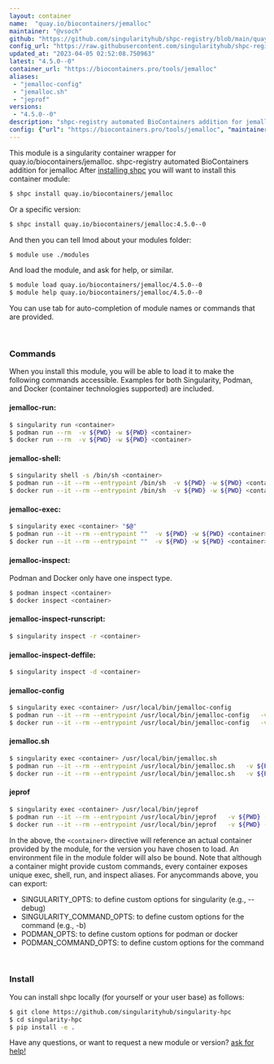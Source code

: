 ```yaml
---
layout: container
name:  "quay.io/biocontainers/jemalloc"
maintainer: "@vsoch"
github: "https://github.com/singularityhub/shpc-registry/blob/main/quay.io/biocontainers/jemalloc/container.yaml"
config_url: "https://raw.githubusercontent.com/singularityhub/shpc-registry/main/quay.io/biocontainers/jemalloc/container.yaml"
updated_at: "2023-04-05 02:52:08.750963"
latest: "4.5.0--0"
container_url: "https://biocontainers.pro/tools/jemalloc"
aliases:
 - "jemalloc-config"
 - "jemalloc.sh"
 - "jeprof"
versions:
 - "4.5.0--0"
description: "shpc-registry automated BioContainers addition for jemalloc"
config: {"url": "https://biocontainers.pro/tools/jemalloc", "maintainer": "@vsoch", "description": "shpc-registry automated BioContainers addition for jemalloc", "latest": {"4.5.0--0": "sha256:49e412d7729504491acd4e8228db710436cb87c0ae6243a5a2691df4c328af30"}, "tags": {"4.5.0--0": "sha256:49e412d7729504491acd4e8228db710436cb87c0ae6243a5a2691df4c328af30"}, "docker": "quay.io/biocontainers/jemalloc", "aliases": {"jemalloc-config": "/usr/local/bin/jemalloc-config", "jemalloc.sh": "/usr/local/bin/jemalloc.sh", "jeprof": "/usr/local/bin/jeprof"}}
---
```


This module is a singularity container wrapper for quay.io/biocontainers/jemalloc.
shpc-registry automated BioContainers addition for jemalloc
After [installing shpc](#install) you will want to install this container module:


```bash
$ shpc install quay.io/biocontainers/jemalloc
```

Or a specific version:

```bash
$ shpc install quay.io/biocontainers/jemalloc:4.5.0--0
```

And then you can tell lmod about your modules folder:

```bash
$ module use ./modules
```

And load the module, and ask for help, or similar.

```bash
$ module load quay.io/biocontainers/jemalloc/4.5.0--0
$ module help quay.io/biocontainers/jemalloc/4.5.0--0
```

You can use tab for auto-completion of module names or commands that are provided.

<br>

### Commands

When you install this module, you will be able to load it to make the following commands accessible.
Examples for both Singularity, Podman, and Docker (container technologies supported) are included.

#### jemalloc-run:

```bash
$ singularity run <container>
$ podman run --rm  -v ${PWD} -w ${PWD} <container>
$ docker run --rm  -v ${PWD} -w ${PWD} <container>
```

#### jemalloc-shell:

```bash
$ singularity shell -s /bin/sh <container>
$ podman run --it --rm --entrypoint /bin/sh  -v ${PWD} -w ${PWD} <container>
$ docker run --it --rm --entrypoint /bin/sh  -v ${PWD} -w ${PWD} <container>
```

#### jemalloc-exec:

```bash
$ singularity exec <container> "$@"
$ podman run --it --rm --entrypoint ""  -v ${PWD} -w ${PWD} <container> "$@"
$ docker run --it --rm --entrypoint ""  -v ${PWD} -w ${PWD} <container> "$@"
```

#### jemalloc-inspect:

Podman and Docker only have one inspect type.

```bash
$ podman inspect <container>
$ docker inspect <container>
```

#### jemalloc-inspect-runscript:

```bash
$ singularity inspect -r <container>
```

#### jemalloc-inspect-deffile:

```bash
$ singularity inspect -d <container>
```


#### jemalloc-config

```bash
$ singularity exec <container> /usr/local/bin/jemalloc-config
$ podman run --it --rm --entrypoint /usr/local/bin/jemalloc-config   -v ${PWD} -w ${PWD} <container> -c " $@"
$ docker run --it --rm --entrypoint /usr/local/bin/jemalloc-config   -v ${PWD} -w ${PWD} <container> -c " $@"
```


#### jemalloc.sh

```bash
$ singularity exec <container> /usr/local/bin/jemalloc.sh
$ podman run --it --rm --entrypoint /usr/local/bin/jemalloc.sh   -v ${PWD} -w ${PWD} <container> -c " $@"
$ docker run --it --rm --entrypoint /usr/local/bin/jemalloc.sh   -v ${PWD} -w ${PWD} <container> -c " $@"
```


#### jeprof

```bash
$ singularity exec <container> /usr/local/bin/jeprof
$ podman run --it --rm --entrypoint /usr/local/bin/jeprof   -v ${PWD} -w ${PWD} <container> -c " $@"
$ docker run --it --rm --entrypoint /usr/local/bin/jeprof   -v ${PWD} -w ${PWD} <container> -c " $@"
```



In the above, the `<container>` directive will reference an actual container provided
by the module, for the version you have chosen to load. An environment file in the
module folder will also be bound. Note that although a container
might provide custom commands, every container exposes unique exec, shell, run, and
inspect aliases. For anycommands above, you can export:

 - SINGULARITY_OPTS: to define custom options for singularity (e.g., --debug)
 - SINGULARITY_COMMAND_OPTS: to define custom options for the command (e.g., -b)
 - PODMAN_OPTS: to define custom options for podman or docker
 - PODMAN_COMMAND_OPTS: to define custom options for the command

<br>

### Install

You can install shpc locally (for yourself or your user base) as follows:

```bash
$ git clone https://github.com/singularityhub/singularity-hpc
$ cd singularity-hpc
$ pip install -e .
```

Have any questions, or want to request a new module or version? [ask for help!](https://github.com/singularityhub/singularity-hpc/issues)